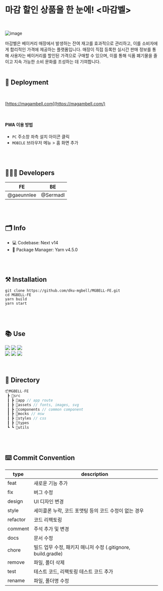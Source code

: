 # 마감 할인 상품을 한 눈에! <마감벨>

<br/>

![image](https://github.com/user-attachments/assets/be11036b-b541-4e18-a3cc-7311f3ef76fd)



마감벨은 베이커리 매장에서 발생하는 잔여 재고를 효과적으로 관리하고, 이를 소비자에게 합리적인 가격에 제공하는 플랫폼입니다. 매장이 직접 등록한 실시간 판매 정보를 통해 사용자는 베이커리를 할인된 가격으로 구매할 수 있으며, 이를 통해 식품 폐기물을 줄이고 지속 가능한 소비 문화를 조성하는 데 기여합니다.
<br/>
<br/>


## 🚀 Deployment

<br>

[https://magambell.com](https://magambell.com/)

<br>

#### PWA 이용 방법
- `PC` 주소창 좌측 설치 아이콘 클릭
- `MOBILE` 브라우저 메뉴 > 홈 화면 추가 


<br/>
<br/>

## 👩🏻‍💻 Developers

| FE          | BE       |
| ----------- |  -------- |
| @gaeunnlee  |  @Sermadl |

<br/>
<br/>

## 🗂️ Info

-  💻 Codebase: Next v14
-  📖 Package Manager: Yarn v4.5.0

<br/>
<br/>

## ⚒️ Installation

```cli
git clone https://github.com/dku-mgbell/MGBELL-FE.git
cd MGBELL-FE
yarn build
yarn start
```


<br/>
<br/>

## 📚 Use
<div>
  <img src="https://img.shields.io/badge/next.js-000000?style=for-the-badge&logo=nextdotjs&logoColor=white">
  <img src="https://shields.io/badge/TypeScript-3178C6?logo=TypeScript&logoColor=FFF&style=for-the-badge">
  <img src="https://shields.io/badge/reactquery-B7178C?logo=reactquery&logoColor=FFF&style=for-the-badge">
</div>

<div>
  <img src="https://img.shields.io/badge/zustand-orange?style=for-the-badge&logo=react&logoColor=white">
  <img src="https://shields.io/badge/VanillaExtractCSS-D5FAF1?logoColor=FFF&style=for-the-badge">
  <img src="https://img.shields.io/badge/MSW-FF6A33?style=for-the-badge&logoColor=white">
</div>

<br/>
<br/>

## 📂 Directory
```c
📦MGBELL-FE
 ┣ 📂src
 ┃ ┣ 📂app // app route
 ┃ ┣ 📂assets // fonts, images, svg
 ┃ ┣ 📂components // common component
 ┃ ┣ 📂mocks // msw
 ┃ ┣ 📂styles // css
 ┃ ┣ 📂types
 ┗ ┗ 📂utils
```

<br/>
<br/>

## ⌨️ Commit Convention
   | type     | description                                                  |
   | -------- | ------------------------------------------------------------ |
   | feat     | 새로운 기능 추가                                             |
   | fix      | 버그 수정                                                    |
   | design   | UI 디자인 변경                                               |
   | style    | 세미콜론 누락, 코드 포맷팅 등의 코드 수정이 없는 경우        |
   | refactor | 코드 리팩토링                                                |
   | comment  | 주석 추가 및 변경                                            |
   | docs     | 문서 수정                                                    |
   | chore    | 빌드 업무 수정, 패키지 매니저 수정 (.gitignore, build.gradle) |
   | remove   | 파일, 폴더 삭제                                              |
   | test     | 테스트 코드, 리팩토링 테스트 코드 추가                       |
   | rename   | 파일, 폴더명 수정                                            |

<br/>
<br/>
